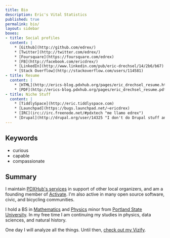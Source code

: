 ```yaml
---
title: Bio
description: Eric's Vital Statistics
published: true
permalink: bio/
layout: sidebar
boxes:
- title: Social profiles
  content: |
    * [Github](http://github.com/edrex/) 
    * [Twitter](http://twitter.com/edrex/) 
    * [Foursquare](https://foursquare.com/edrex) 
    * [FB](http://facebook.com/ericdrex/) 
    * [LinkedIn](http://www.linkedin.com/pub/eric-drechsel/14/2b6/b67) 
    * [Stack Overflow](http://stackoverflow.com/users/114581)
- title: Resume
  content: |
    * [HTML](http://erics-blog.pdxhub.org/pages/eric_drechsel_resume.html)
    * [PDF](http://erics-blog.pdxhub.org/pages/eric_drechsel_resume.pdf)
- title: Niche Stuff
  content: |
    * [TiddlySpace](http://eric.tiddlyspace.com)
    * [Launchpad](https://bugs.launchpad.net/~ericdrex)
    * [IRC](irc://irc.freenode.net/#pdxtech "me llamo edrex")
    * [Drupal](http://drupal.org/user/14325 "I don't do Drupal stuff anymore :D")
---
```


## Keywords

 - curious
 - capable
 - compassionate

## Summary

I maintain [PDXHub's services](http://wiki.pdxhub.org/ops) in support of other local organizers, and am a founding member of [Activate](http://activatehub.org/). I'm also active in many open source software, civic, and bicycling communities.

I hold a BS in [Mathematics](http://math.pdx.edu/) and [Physics](http://physics.pdx.edu/) minor from [Portland State University](http://pdx.edu/). In my free time I am continuing my studies in physics, data sciences, and natural history.

One day I will analyze all the things. Until then, [check out my Vizify](https://www.vizify.com/eric-drechsel/).